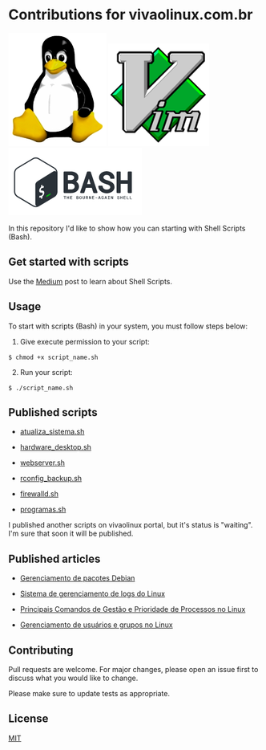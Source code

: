 # Contributions for vivaolinux.com.br

![mascote](https://github.com/amaurybsouza/vivaolinux-contributions/blob/master/Shell%20scripts/linux.png) ![vim](https://github.com/amaurybsouza/vivaolinux-contributions/blob/master/Shell%20scripts/vim.png) ![bash](https://github.com/amaurybsouza/vivaolinux-contributions/blob/master/Shell%20scripts/bash.png)

In this repository I'd like to show how you can starting with Shell Scripts (Bash). 

## Get started with scripts

Use the [Medium](https://medium.com/@amaurybsouza/automa%C3%A7%C3%A3o-com-shell-script-9af0457601c3) post to learn about Shell Scripts.  


## Usage

To start with scripts (Bash) in your system, you must follow steps below:

1) Give execute permission to your script:
```
$ chmod +x script_name.sh 
```
2) Run your script:  

```  
$ ./script_name.sh
```

## Published scripts

- [atualiza_sistema.sh](https://www.vivaolinux.com.br/script/Atualizar-Sistema-Ubuntu)

- [hardware_desktop.sh](https://www.vivaolinux.com.br/script/Gerenciamento-de-software-e-hardware-de-desktop)

- [webserver.sh](https://www.vivaolinux.com.br/script/Instalacao-do-LAMP-no-Linux-Ubuntu)

- [rconfig_backup.sh](https://www.vivaolinux.com.br/script/Limpeza-dos-dados-do-rConfig-ferramenta-open-source-de-gerenciamento-de-configuracao)

- [firewalld.sh](https://www.vivaolinux.com.br/script/Gerenciamento-com-firewalld-no-CentOS-7/)

- [programas.sh](https://www.vivaolinux.com.br/script/Instalacao-de-programas-no-Ubuntu-Linux/)

I published another scripts on vivaolinux portal, but it's status is "waiting". I'm sure that soon it will be published.

## Published articles

- [Gerenciamento de pacotes Debian](https://www.vivaolinux.com.br/artigo/Gerenciamento-de-pacotes-Debian-principais-comandos-LPIC-1)

- [Sistema de gerenciamento de logs do Linux
](https://www.vivaolinux.com.br/artigo/Sistema-de-gerenciamento-de-logs-do-Linux)

- [Principais Comandos de Gestão e Prioridade de Processos no Linux
](https://www.vivaolinux.com.br/artigo/Principais-Comandos-de-Gestao-e-Prioridade-de-Processos-no-Linux)

- [Gerenciamento de usuários e grupos no Linux](https://www.vivaolinux.com.br/dica/Gerenciamento-de-usuarios-e-grupos-no-Linux-LPIC-102)


## Contributing
Pull requests are welcome. For major changes, please open an issue first to discuss what you would like to change.

Please make sure to update tests as appropriate.

## License
[MIT](https://choosealicense.com/licenses/mit/)
